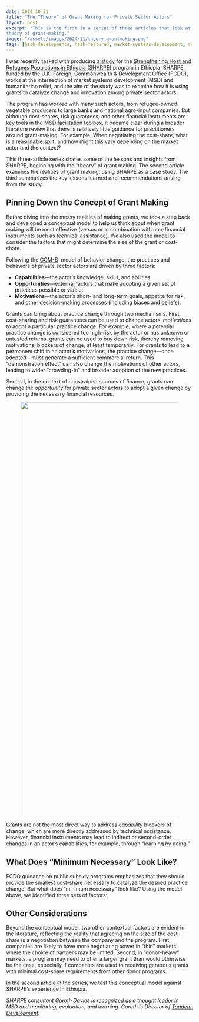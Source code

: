 ```yaml
---
date: 2024-10-31
title: "The “Theory” of Grant Making for Private Sector Actors"
layout: post
excerpt: "This is the first in a series of three articles that look at the intersection of market systems development and humanitarian relief and how grants are used to catalyze change and innovation among private sector actors. This article considers the 
theory of grant-making."
image: "/assets/images/2024/11/theory-grantmaking.png"
tags: [hash-developments, hash-featured, market-systems-development, refugees, hash-by-gareth-e-davies]
---
```

<p>I was recently tasked with producing <a href="https://www.dai.com/uploads/SHARPE%20Subsidy%20Brief_Using%20grants%20to%20catalyse%20market%20systems%20change%20in%20the%20context%20of%20host%20and%20refugee%20communities.pdf?ref=pubs.ghost.io" rel="noreferrer">a study</a> for the <a href="https://www.dai.com/our-work/projects/ethiopia-strengthening-host-and-refugee-populations-sharpe?ref=pubs.ghost.io" rel="noreferrer">Strengthening Host and Refugees Populations in Ethiopia (SHARPE)</a> program in Ethiopia. SHARPE, funded by the U.K. Foreign, Commonwealth &amp; Development Office (FCDO), works at the intersection of market systems development (MSD) and humanitarian relief, and the aim of the study was to examine how it is using grants to catalyze change and innovation among private sector actors.</p><p>The program has worked with many such actors, from refugee-owned vegetable producers to large banks and national agro-input companies. But although cost-shares, risk guarantees, and other financial instruments are key tools in the MSD facilitation toolbox, it became clear during a broader literature review that there is relatively little guidance for practitioners around grant-making. For example: When negotiating the cost-share, what is a reasonable split, and how might this vary depending on the market actor and the context?&nbsp;</p><p>This three-article series shares some of the lessons and insights from SHARPE, beginning with the “theory” of grant making. The second article examines the realities of grant making, using SHARPE as a case study. The third summarizes the key lessons learned and recommendations arising from the study.&nbsp;</p><h2 id="pinning-down-the-concept-of-grant-making"><strong>Pinning Down the Concept of Grant Making</strong></h2><p>Before diving into the messy realities of making grants, we took a step back and developed a conceptual model to help us think about when grant making will be most effective (versus or in combination with non-financial instruments such as technical assistance). We also used the model to consider the factors that might determine the size of the grant or cost-share.</p><p>Following the <a href="https://thedecisionlab.com/reference-guide/organizational-behavior/the-com-b-model-for-behavior-change?ref=pubs.ghost.io" rel="noreferrer">COM-B</a>&nbsp; model of behavior change, the practices and behaviors of private sector actors are driven by three factors:</p><ul><li><strong>Capabilities</strong>—the actor’s knowledge, skills, and abilities.</li><li><strong>Opportunities</strong>—external factors that make adopting a given set of practices possible or viable.</li><li><strong>Motivations</strong>—the actor’s short- and long-term goals, appetite for risk, and other decision-making processes (including biases and beliefs).</li></ul><p>Grants can bring about practice change through two mechanisms. First, cost-sharing and risk guarantees can be used to change actors’ <em>motivations</em> to adopt a particular practice change. For example, where a potential practice change is considered too high-risk by the actor or has unknown or untested returns, grants can be used to buy down risk, thereby removing motivational blockers of change, at least temporarily. For grants to lead to a permanent shift in an actor’s motivations, the practice change—once adopted—must generate a sufficient commercial return. This “demonstration effect” can also change the motivations of other actors, leading to wider “crowding-in” and broader adoption of the new practices.</p><p>Second, in the context of constrained sources of finance, grants can change the <em>opportunity</em> for private sector actors to adopt a given change by providing the necessary financial resources.</p><figure class="kg-card kg-image-card kg-width-wide"><img src="/assets/images/2024/10/MDA-Blog-01.jpg" class="kg-image" alt="" loading="lazy" width="2000" height="1125" srcset="/assets/images/size/w600/2024/10/MDA-Blog-01.jpg 600w, /assets/images/size/w1000/2024/10/MDA-Blog-01.jpg 1000w, /assets/images/size/w1600/2024/10/MDA-Blog-01.jpg 1600w, /assets/images/size/w2400/2024/10/MDA-Blog-01.jpg 2400w" sizes="(min-width: 1200px) 1200px"></figure><p>Grants are not the most direct way to address <em>capability</em> blockers of change, which are more directly addressed by technical assistance. However, financial instruments may lead to indirect or second-order changes in an actor’s capabilities, for example, through “learning by doing.”</p><h2 id="what-does-%E2%80%9Cminimum-necessary%E2%80%9D-look-like"><strong>What Does “Minimum Necessary” Look Like?</strong></h2><p>FCDO guidance on public subsidy programs emphasizes that they should provide the smallest cost-share necessary to catalyze the desired practice change. But what does “minimum necessary” look like? Using the model above, we identified three sets of factors:</p><h2 id="other-considerations"><strong>Other Considerations</strong></h2><p>Beyond the conceptual model, two other contextual factors are evident in the literature, reflecting the reality that agreeing on the size of the cost-share is a negotiation between the company and the program. First, companies are likely to have more negotiating power in “thin” markets where the choice of partners may be limited. Second, in “donor-heavy” markets, a program may need to offer a larger grant than would otherwise be the case, especially if companies are used to receiving generous grants with minimal cost-share requirements from other donor programs.</p><p>In the second article in the series, we test this conceptual model against SHARPE’s experience in Ethiopia.</p><div class="kg-card kg-callout-card kg-callout-card-grey"><div class="kg-callout-text"><i><em class="italic" style="white-space: pre-wrap;">SHARPE consultant </em></i><a href="https://www.linkedin.com/in/gareth-davies-95668724/?ref=pubs.ghost.io" rel="noreferrer"><i><em class="italic" style="white-space: pre-wrap;">Gareth Davies</em></i></a><i><em class="italic" style="white-space: pre-wrap;"> is recognized as a thought leader in MSD and monitoring, evaluation, and learning. Gareth is Director of </em></i><a href="https://tandem-development.com/?ref=pubs.ghost.io" rel="noreferrer"><i><em class="italic" style="white-space: pre-wrap;">Tandem Development</em></i></a><i><em class="italic" style="white-space: pre-wrap;">.</em></i></div></div>
  